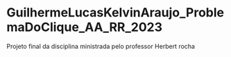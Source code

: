 # GuilhermeLucasKelvinAraujo_ProblemaDoClique_AA_RR_2023
 Projeto final da disciplina ministrada pelo professor Herbert rocha

